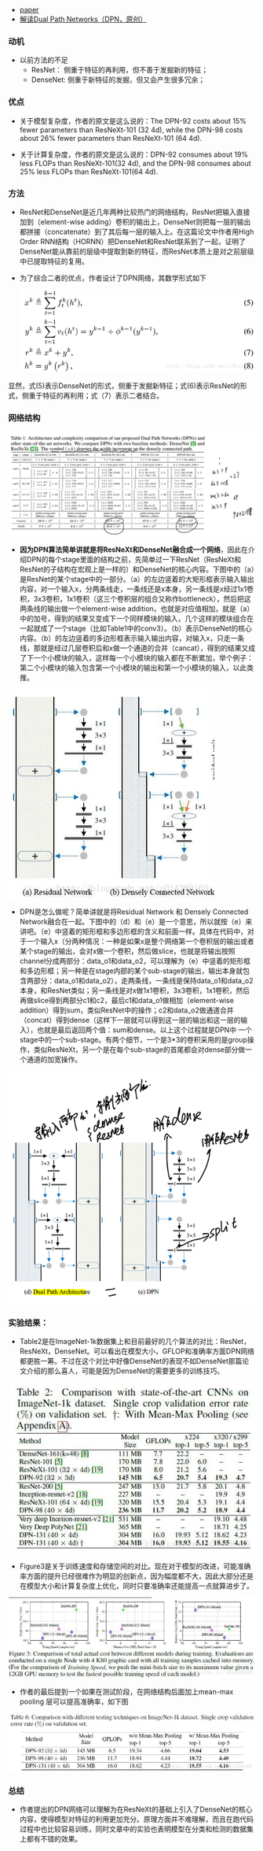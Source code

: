 * [paper](paper/2017-Dual%20Path%20Networks.pdf)
* [解读Dual Path Networks（DPN，原创）](https://www.jianshu.com/p/c13a9900d643)

### 动机

* 以前方法的不足
  * ResNet： 侧重于特征的再利用，但不善于发掘新的特征；
  * DenseNet: 侧重于新特征的发掘，但又会产生很多冗余；

### 优点

* 关于模型复杂度，作者的原文是这么说的：The DPN-92 costs about 15% fewer parameters than ResNeXt-101 (32 4d), while the DPN-98 costs about 26% fewer parameters than ResNeXt-101 (64 4d). 

* 关于计算复杂度，作者的原文是这么说的：DPN-92 consumes about 19% less FLOPs than ResNeXt-101(32 4d), and the DPN-98 consumes about 25% less FLOPs than ResNeXt-101(64 4d).

### 方法

* ResNet和DenseNet是近几年两种比较热门的网络结构，ResNet把输入直接加到（element-wise adding）卷积的输出上，DenseNet则把每一层的输出都拼接（concatenate）到了其后每一层的输入上。在这篇论文中作者用High Order RNN结构（HORNN）把DenseNet和ResNet联系到了一起，证明了DenseNet能从靠前的层级中提取到新的特征，而ResNet本质上是对之前层级中已提取特征的复用。

* 为了综合二者的优点，作者设计了DPN网络，其数学形式如下

  ![img](readme/DPN_公式.png)

显然，式(5)表示DenseNet的形式，侧重于发掘新特征；式(6)表示ResNet的形式，侧重于特征的再利用；式（7）表示二者结合。

### 网络结构

![1542889378475](readme/DPN_网络结构.png)

* **因为DPN算法简单讲就是将ResNeXt和DenseNet融合成一个网络**，因此在介绍DPN的每个stage里面的结构之前，先简单过一下ResNet（ResNeXt和ResNet的子结构在宏观上是一样的）和DenseNet的核心内容。下图中的（a）是ResNet的某个stage中的一部分。（a）的左边竖着的大矩形框表示输入输出内容，对一个输入x，分两条线走，一条线还是x本身，另一条线是x经过1x1卷积，3x3卷积，1x1卷积（这三个卷积层的组合又称作bottleneck），然后把这两条线的输出做一个element-wise addition，也就是对应值相加，就是（a）中的加号，得到的结果又变成下一个同样模块的输入，几个这样的模块组合在一起就成了一个stage（比如Table1中的conv3）。（b）表示DenseNet的核心内容。（b）的左边竖着的多边形框表示输入输出内容，对输入x，只走一条线，那就是经过几层卷积后和x做一个通道的合并（cancat），得到的结果又成了下一个小模块的输入，这样每一个小模块的输入都在不断累加，举个例子：第二个小模块的输入包含第一个小模块的输出和第一个小模块的输入，以此类推。

![这里写图片描述](readme/DPN_网络结构_block_01.png)

* DPN是怎么做呢？简单讲就是将Residual Network 和 Densely Connected Network融合在一起。下图中的（d）和（e）是一个意思，所以就按（e）来讲吧。（e）中竖着的矩形框和多边形框的含义和前面一样。具体在代码中，对于一个输入x（分两种情况：一种是如果x是整个网络第一个卷积层的输出或者某个stage的输出，会对x做一个卷积，然后做slice，也就是将输出按照channel分成两部分：data_o1和data_o2，可以理解为（e）中竖着的矩形框和多边形框；另一种是在stage内部的某个sub-stage的输出，输出本身就包含两部分：data_o1和data_o2），走两条线，一条线是保持data_o1和data_o2本身，和ResNet类似；另一条线是对x做1x1卷积，3x3卷积，1x1卷积，然后再做slice得到两部分c1和c2，最后c1和data_o1做相加（element-wise addition）得到sum，类似ResNet中的操作；c2和data_o2做通道合并（concat）得到dense（这样下一层就可以得到这一层的输出和这一层的输入），也就是最后返回两个值：sum和dense。以上这个过程就是DPN中 一个stage中的一个sub-stage。有两个细节，一个是3*3的卷积采用的是group操作，类似ResNeXt，另一个是在每个sub-stage的首尾都会对dense部分做一个通道的加宽操作。

![1542889447186](readme/DPN_网络结构_block_02.png)

### 实验结果：

* Table2是在ImageNet-1k数据集上和目前最好的几个算法的对比：ResNet，ResNeXt，DenseNet。可以看出在模型大小，GFLOP和准确率方面DPN网络都更胜一筹。不过在这个对比中好像DenseNet的表现不如DenseNet那篇论文介绍的那么喜人，可能是因为DenseNet的需要更多的训练技巧。

![这里写图片描述](readme/DPN_实验对比_01.png)

* Figure3是关于训练速度和存储空间的对比。现在对于模型的改进，可能准确率方面的提升已经很难作为明显的创新点，因为幅度都不大，因此大部分还是在模型大小和计算复杂度上优化，同时只要准确率还能提高一点就算进步了。

![这里写图片描述](readme/DPN_实验对比_02.png)

* 作者的最后提到一个如果在测试阶段，在网络结构后面加上mean-max pooling 层可以提高准确率，如下图

![这里写图片描述](readme/DPN_实验对比_03.png)

### 总结

* 作者提出的DPN网络可以理解为在ResNeXt的基础上引入了DenseNet的核心内容，使得模型对特征的利用更加充分。原理方面并不难理解，而且在跑代码过程中也比较容易训练，同时文章中的实验也表明模型在分类和检测的数据集上都有不错的效果。
